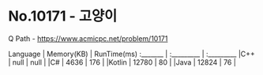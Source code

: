 # No.10171 - 고양이
Q Path - https://www.acmicpc.net/problem/10171

Language | Memory(KB) | RunTime(ms)
:_______ | :_________ | :_________
|C++ | null | null |
|C# | 4636 | 176 |
|Kotlin | 12780 | 80 |
|Java | 12824 | 76 |

